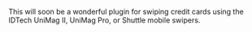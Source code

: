 This will soon be a wonderful plugin for swiping credit cards using the IDTech UniMag II, UniMag Pro, or Shuttle mobile swipers.